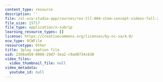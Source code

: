 ```yaml
---
content_type: resource
description: ''
file: /ol-ocw-studio-app/courses/res-tll-004-stem-concept-videos-fall-2013/2268a458000829d73ea2c9ad0734c638_-IWKPe6X6Vs.srt
file_size: 15717
file_type: application/x-subrip
learning_resource_types: []
license: https://creativecommons.org/licenses/by-nc-sa/4.0/
ocw_type: OCWFile
resourcetype: Other
title: 3play caption file
uid: 2268a458-0008-29d7-3ea2-c9ad0734c638
video_files:
  video_thumbnail_file: null
video_metadata:
  youtube_id: null
---
```

